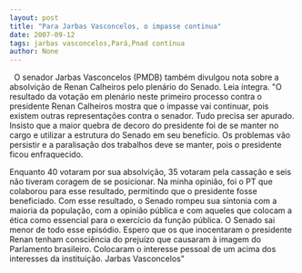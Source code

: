 ```yaml
---
layout: post
title: "Para Jarbas Vasconcelos, o impasse continua"
date: 2007-09-12
tags: jarbas vasconcelos,Pará,Pnad contínua
author: None
---
```

&nbsp;
O senador Jarbas Vasconcelos (PMDB) tamb&eacute;m divulgou nota sobre a absolvi&ccedil;&atilde;o de Renan Calheiros pelo plen&aacute;rio do Senado. Leia &iacute;ntegra.
&quot;O resultado da vota&ccedil;&atilde;o em plen&aacute;rio neste primeiro processo contra o presidente Renan Calheiros mostra que o impasse vai continuar, pois existem outras representa&ccedil;&otilde;es contra o senador. Tudo precisa ser apurado. Insisto que a maior quebra de decoro do presidente foi de se manter no cargo e utilizar a estrutura do Senado em seu benef&iacute;cio. Os problemas v&atilde;o persistir e a paralisa&ccedil;&atilde;o dos trabalhos deve se manter, pois o presidente ficou enfraquecido. 

Enquanto 40 votaram por sua absolvi&ccedil;&atilde;o, 35 votaram pela cassa&ccedil;&atilde;o e seis n&atilde;o tiveram coragem de se posicionar. Na minha opini&atilde;o, foi o PT que colaborou para esse resultado, permitindo que o presidente fosse beneficiado. 
Com esse resultado, o Senado rompeu sua sintonia com a maioria da popula&ccedil;&atilde;o, com a opini&atilde;o p&uacute;blica e com aqueles que colocam a &eacute;tica como essencial para o exerc&iacute;cio da fun&ccedil;&atilde;o p&uacute;blica. O Senado sai menor de todo esse epis&oacute;dio. Espero que os que inocentaram o presidente Renan tenham consci&ecirc;ncia do preju&iacute;zo que causaram &agrave; imagem do Parlamento brasileiro. Colocaram o interesse pessoal de um acima dos interesses da institui&ccedil;&atilde;o. 
Jarbas Vasconcelos&quot; 
 